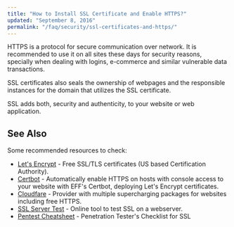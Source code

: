 ```yaml
---
title: "How to Install SSL Certificate and Enable HTTPS?"
updated: "September 8, 2016"
permalink: "/faq/security/ssl-certificates-and-https/"
---
```


HTTPS is a protocol for secure communication over network. It is recommended to
use it on all sites these days for security reasons, specially when dealing with
logins, e-commerce and similar vulnerable data transactions.

SSL certificates also seals the ownership of webpages and the responsible instances
for the domain that utilizes the SSL certificate.

SSL adds both, security and authenticity, to your website or web application.

## See Also

Some recommended resources to check:

* [Let's Encrypt](https://letsencrypt.org/) - Free SSL/TLS certificates (US based Certification Authority).
* [Certbot](https://certbot.eff.org/) - Automatically enable HTTPS on hosts with console access to your website
  with EFF's Certbot, deploying Let's Encrypt certificates.
* [Cloudfare](https://www.cloudflare.com/) - Provider with multiple supercharging
  packages for websites including free HTTPS.
* [SSL Server Test](https://www.ssllabs.com/ssltest/) - Online tool to test SSL
  on a webserver.
* [Pentest Cheatsheet](http://www.exploresecurity.com/wp-content/uploads/custom/SSL_manual_cheatsheet.html) - Penetration Tester's Checklist for SSL
